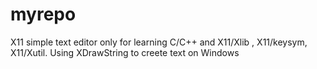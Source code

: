 # myrepo
X11 simple text editor only for learning C/C++ and X11/Xlib , X11/keysym, X11/Xutil. Using XDrawString to creete text on Windows
